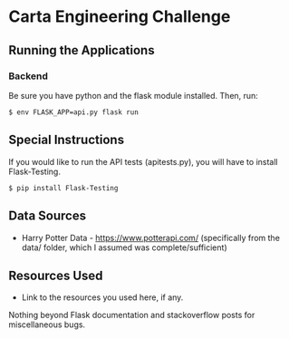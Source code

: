 # Carta Engineering Challenge

## Running the Applications
### Backend
Be sure you have python and the flask module installed. Then, run:

    $ env FLASK_APP=api.py flask run

## Special Instructions
If you would like to run the API tests (apitests.py), you will have to install Flask-Testing.

    $ pip install Flask-Testing

## Data Sources
- Harry Potter Data - https://www.potterapi.com/ (specifically from the data/ folder, which I assumed was complete/sufficient)

## Resources Used
- Link to the resources you used here, if any.

Nothing beyond Flask documentation and stackoverflow posts for miscellaneous bugs.

